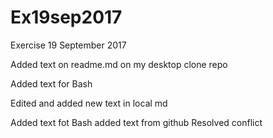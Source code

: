 # Ex19sep2017
Exercise 19 September 2017

Added text on readme.md on my desktop clone repo


Added text for Bash

Edited and added new text in local md

Added text fot Bash
added text from github
Resolved conflict

